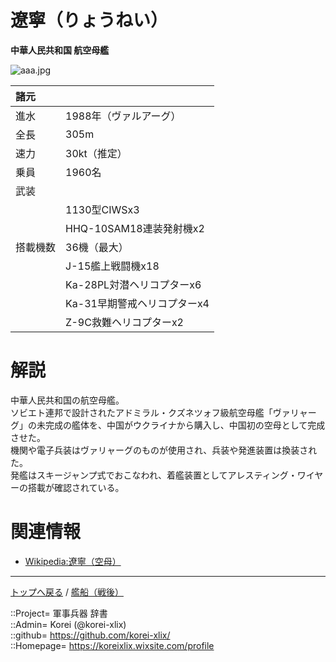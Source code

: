 # 遼寧（りょうねい）
**中華人民共和国 航空母艦**

![aaa.jpg](https://bn02pap001files.storage.live.com/y4mtTt3zplBjzqZkk5pmGE7rjJI-I9LY7qZKAfx6irTJlvEfE7juvsz3d7MW0IlKP-LoFWLrgriwrmSy3wyiZp0-FSP5oL4uibmAnpfmhSAymPK2qZTKwdic9HpLRRvB-7d4IHnxamChn_1nkyEo77hMQKD9CLHwnPI9T1TnjcsBo_dqjAMpEpK2IiNyuNZWEc7?width=640&height=426&cropmode=none)  
  


|諸元  |  |
|:--|:--|
|進水  |1988年（ヴァルアーグ）  |
|全長  |305m  |
|速力  |30kt（推定）  |
|乗員  |1960名  |
|武装  |  |
||1130型CIWSx3  |
||HHQ-10SAM18連装発射機x2  |
|搭載機数  |36機（最大）  |
||J-15艦上戦闘機x18  |
||Ka-28PL対潜ヘリコプターx6  |
||Ka-31早期警戒ヘリコプターx4  |
||Z-9C救難ヘリコプターx2  |


# 解説
中華人民共和国の航空母艦。  
ソビエト連邦で設計されたアドミラル・クズネツォフ級航空母艦「ヴァリャーグ」の未完成の艦体を、中国がウクライナから購入し、中国初の空母として完成させた。  
機関や電子兵装はヴァリャーグのものが使用され、兵装や発進装置は換装された。  
発艦はスキージャンプ式でおこなわれ、着艦装置としてアレスティング・ワイヤーの搭載が確認されている。  


# 関連情報
* [Wikipedia:遼寧（空母）](https://bit.ly/34d4Ch2)


***
[トップへ戻る](/readme.md) / [艦船（戦後）](/ship_mod/readme.md)  
  
::Project= 軍事兵器 辞書  
::Admin= Korei (@korei-xlix)  
::github= https://github.com/korei-xlix/  
::Homepage= https://koreixlix.wixsite.com/profile  
